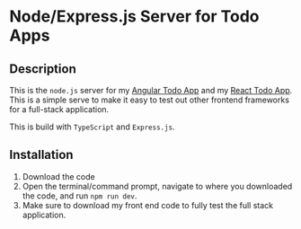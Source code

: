 # Node/Express.js Server for Todo Apps

## Description

This is the `node.js` server for my [Angular Todo App](https://github.com/nathangero/angular-todo) and my [React Todo App](https://github.com/nathangero/react-todo). This is a simple serve to make it easy to test out other frontend frameworks for a full-stack application.

This is build with `TypeScript` and `Express.js`.

## Installation

1. Download the code
2. Open the terminal/command prompt, navigate to where you downloaded the code, and run `npm run dev`.
3. Make sure to download my front end code to fully test the full stack application.